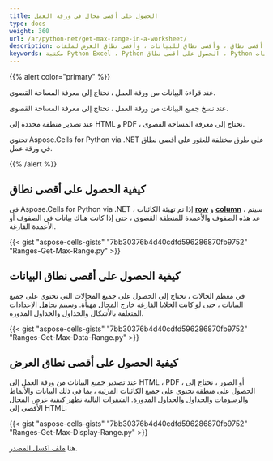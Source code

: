 ```yaml
---
title: الحصول على أقصى مجال في ورقة العمل
type: docs
weight: 360
url: /ar/python-net/get-max-range-in-a-worksheet/
description: يصف هذا المقال كيفية الحصول على أقصى نطاق ، وأقصى نطاق للبيانات ، وأقصى نطاق العرض لملفات Excel باستخدام مكتبة Aspose.Cells for Python via .NET.
keywords: مكتبة Python Excel ، Python الحصول على أقصى نطاق ، Python الحصول على أقصى نطاق للبيانات ، Python الحصول على أقصى نطاق العرض.
---
```


{{% alert color="primary" %}} 

عند قراءة البيانات من ورقة العمل ، نحتاج إلى معرفة المساحة القصوى.

عند نسخ جميع البيانات من ورقة العمل ، نحتاج إلى معرفة المساحة القصوى.

عند تصدير منطقة محددة إلى HTML و PDF ، نحتاج إلى معرفة المساحة القصوى.

تحتوي Aspose.Cells for Python via .NET على طرق مختلفة للعثور على أقصى نطاق في ورقة عمل. 


{{% /alert %}} 



## **كيفية الحصول على أقصى نطاق**
في Aspose.Cells for Python via .NET ، إذا تم تهيئة الكائنات [**row**](https://reference.aspose.com/cells/python-net/aspose.cells/row) و [**column**](https://reference.aspose.com/cells/python-net/aspose.cells/column) ، سيتم عد هذه الصفوف والأعمدة للمنطقة القصوى ، حتى إذا كانت هناك بيانات في الصفوف أو الأعمدة الفارغة.

{{< gist "aspose-cells-gists" "7bb30376b4d40cdfd596286870fb9752" "Ranges-Get-Max-Range.py" >}}

## **كيفية الحصول على أقصى نطاق البيانات**
في معظم الحالات ، نحتاج إلى الحصول على جميع المجالات التي تحتوي على جميع البيانات ، حتى لو كانت الخلايا الفارغة خارج المجال مهيأة.
وسيتم تجاهل الإعدادات المتعلقة بالأشكال والجداول والجداول المدورة.

{{< gist "aspose-cells-gists" "7bb30376b4d40cdfd596286870fb9752" "Ranges-Get-Max-Data-Range.py" >}}

## **كيفية الحصول على أقصى نطاق العرض**
عند تصدير جميع البيانات من ورقة العمل إلى HTML ، PDF ، أو الصور ، نحتاج إلى الحصول على منطقة تحتوي على جميع الكائنات المرئية ، بما في ذلك البيانات والأنماط والرسومات والجداول والجداول المدورة.
الشفرات التالية تظهر كيفية عرض المجال الأقصى إلى HTML:

{{< gist "aspose-cells-gists" "7bb30376b4d40cdfd596286870fb9752" "Ranges-Get-Max-Display-Range.py" >}}

هنا [ملف اكسل المصدر](Book1.xlsx).
